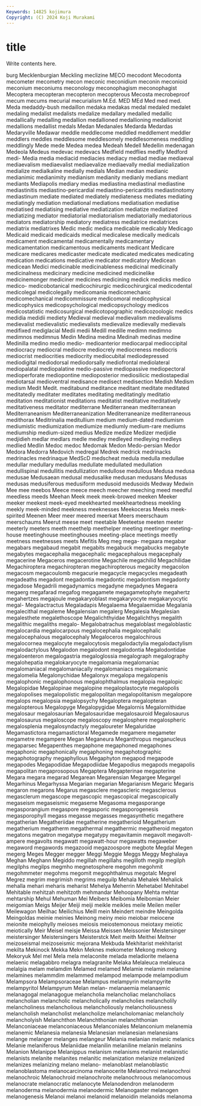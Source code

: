 ```yaml
---
Keywords: 14825 kojimura
Copyright: (C) 2024 Koji Murakami
---
```


# title

Write contents here.



burg Mecklenburgian Meckling meclizine MECO mecodont Mecodonta mecometer
mecometry mecon meconic meconidium meconin meconioid meconium meconiums meconology meconophagism
meconophagist Mecoptera mecopteran mecopteron mecopterous Mecosta mecrobeproof mecum mecums mecurial
mecurialism M.Ed. MED MEd Med med med. Meda medaddy-bush medaillon
medaka medakas medal medaled medalet medaling medalist medalists medalize medallary
medalled medallic medallically medalling medallion medallioned medallioning medallionist medallions medallist
medals Medan Medanales Medarda Medardas Medaryville Medawar meddle meddlecome meddled
meddlement meddler meddlers meddles meddlesome meddlesomely meddlesomeness meddling meddlingly Mede
mede Medea medea Medeah Medell Medellin medenagan Medeola Medeus medevac
medevacs Medfield medflies medfly Medford medi- Media media mediacid mediacies
mediacy mediad mediae mediaeval mediaevalism mediaevalist mediaevalize mediaevally medial medialization
medialize medialkaline medially medials Median median medianic medianimic medianimity medianism
medianity medianly medians mediant mediants Mediapolis mediary medias mediastina mediastinal
mediastine mediastinitis mediastino-pericardial mediastino-pericarditis mediastinotomy mediastinum mediate mediated mediately mediateness
mediates mediating mediatingly mediation mediational mediations mediatisation mediatise mediatised mediatising
mediative mediatization mediatize mediatized mediatizing mediator mediatorial mediatorialism mediatorially mediatorious
mediators mediatorship mediatory mediatress mediatrice mediatrices mediatrix mediatrixes Medic medic
medica medicable medicably Medicago Medicaid medicaid medicaids medical medicalese medically
medicals medicament medicamental medicamentally medicamentary medicamentation medicamentous medicaments medicant Medicare
medicare medicares medicaster medicate medicated medicates medicating medication medications medicative
medicator medicatory Medicean medicean Medici medicinable medicinableness medicinal medicinally medicinalness
medicinary medicine medicined medicinelike medicinemonger mediciner medicines medicining medick medicks
medico medico- medicobotanical medicochirurgic medicochirurgical medicodental medicolegal medicolegally medicomania medicomechanic
medicomechanical medicommissure medicomoral medicophysical medicophysics medicopsychological medicopsychology medicos medicostatistic medicosurgical
medicotopographic medicozoologic medics medidia medidii mediety Medieval medieval medievalism medievalisms
medievalist medievalistic medievalists medievalize medievally medievals medifixed mediglacial Medii medii
Medill medille medimn medimno medimnos medimnus Medin Medina medina Medinah
medinas medine Medinilla medino medio medio- medioanterior mediocarpal medioccipital mediocracy
mediocral mediocre mediocrely mediocreness mediocris mediocrist mediocrities mediocrity mediocubital mediodepressed
mediodigital mediodorsal mediodorsally mediofrontal mediolateral mediopalatal mediopalatine medio-passive mediopassive mediopectoral
medioperforate mediopontine medioposterior mediosilicic mediostapedial mediotarsal medioventral medisance medisect medisection
Medish Medism medism Medit Medit. meditabund meditance meditant meditate meditated
meditatedly meditater meditates meditating meditatingly meditatio meditation meditationist meditations meditatist
meditative meditatively meditativeness meditator mediterrane Mediterranean mediterranean Mediterraneanism Mediterraneanization Mediterraneanize
mediterraneous medithorax Meditrinalia meditullium medium medium-dated mediumism mediumistic mediumization mediumize
mediumly medium-rare mediums mediumship medium-sized medius Medize medize Medizer medjidie
medjidieh medlar medlars medle medley medleyed medleying medleys medlied Medlin
Medoc medoc Medomak Medon Medo-persian Medor Medora Medorra Medovich medregal
Medrek medrick medrinacks medrinacles medrinaque MedScD medscheat medula medulla medullae
medullar medullary medullas medullate medullated medullation medullispinal medullitis medullization medullose
medullous Medusa medusa medusae Medusaean medusal medusalike medusan medusans Medusas
medusas medusiferous medusiform medusoid medusoids Medway Medwin Mee mee meebos
Meece meece meech meecher meeching meed meedful meedless meeds Meehan
Meek meek meek-browed meeken Meeker meeker meekest meek-eyed meekhearted meekheartedness
meekling meekly meek-minded meekness meeknesses Meekoceras Meeks meek-spirited Meenen Meer
meer meered meerkat Meers meerschaum meerschaums Meerut meese meet meetable
Meeteetse meeten meeter meeterly meeters meeth meethelp meethelper meeting meetinger
meeting-house meetinghouse meetinghouses meeting-place meetings meetly meetness meetnesses meets Mefitis
Meg meg mega- megaara megabar megabars megabaud megabit megabits megabuck
megabucks megabyte megabytes megacephalia megacephalic megacephalous megacephaly megacerine Megaceros megacerotine
Megachile megachilid Megachilidae Megachiroptera megachiropteran megachiropterous megacity megacolon megacosm megacoulomb
megacurie megacycle megacycles megadeath megadeaths megadont megadontia megadontic megadontism megadonty
megadose Megadrili megadynamics megadyne megadynes Megaera megaerg megafarad megafog megagamete
megagametophyte megahertz megahertzes megajoule megakaryoblast megakaryocyte megakaryocytic megal- Megalactractus Megaladapis
Megalaema Megalaemidae Megalania megalecithal megaleme Megalensian megalerg Megalesia Megalesian megalesthete
megalethoscope Megalichthyidae Megalichthys megalith megalithic megaliths megalo- Megalobatrachus megaloblast megaloblastic
megalocardia megalocarpous megalocephalia megalocephalic megalocephalous megalocephaly Megaloceros megalochirous megalocornea megalocyte
megalocytosis megalodactylia megalodactylism megalodactylous Megalodon megalodont megalodontia Megalodontidae megaloenteron megalogastria
megaloglossia megalograph megalography megalohepatia megalokaryocyte megalomania megalomaniac megalomaniacal megalomaniacally megalomaniacs
megalomanic megalomelia Megalonychidae Megalonyx megalopa megalopenis megalophonic megalophonous megalophthalmus megalopia
megalopic Megalopidae Megalopinae megalopine megaloplastocyte megalopolis megalopolises megalopolistic megalopolitan megalopolitanism
megalopore megalops megalopsia megalopsychy Megaloptera megalopteran megalopterous Megalopyge Megalopygidae Megalornis
Megalornithidae megalosaur megalosaurian Megalosauridae megalosauroid Megalosaurus megalosaurus megaloscope megaloscopy megalosphere
megalospheric megalosplenia megalosyndactyly megaloureter Megaluridae Megamastictora megamastictoral Megamede megamere megameter
megametre megampere Megan Meganeura Meganthropus meganucleus megaparsec Megapenthes megaphone megaphoned
megaphones megaphonic megaphonically megaphoning megaphotographic megaphotography megaphyllous Megaphyton megapod megapode
megapodes Megapodidae Megapodiidae Megapodius megapods megapolis megapolitan megaprosopous Megaptera Megapterinae
megapterine Megara megara megarad Megarean Megarensian Megargee Megargel Megarhinus Megarhyssa
Megarian megarian Megarianism Megaric Megaris megaron megarons Megarus megasclere megascleric
megasclerous megasclerum megascope megascopic megascopical megascopically megaseism megaseismic megaseme Megasoma
megasporange megasporangium megaspore megasporic megasporogenesis megasporophyll megass megasse megasses megasynthetic
megathere megatherian Megatheriidae megatherine megatherioid Megatherium megatherium megatherm megathermal megathermic
megatheroid megaton megatons megatron megatype megatypy megavitamin megavolt megavolt-ampere megavolts
megawatt megawatt-hour megawatts megaweber megaword megawords megazooid megazoospore megbote Megdal
Megen megerg Meges Megger megger Meggi Meggie Meggs Meggy Meghalaya
Meghan Meghann Megiddo megillah megillahs megilloth megilp megilph megilphs megilps
megmho megnetosphere megohm megohmit megohmmeter megohms megomit megophthalmus megotalc Megrel
Megrez megrim megrimish megrims meguilp Mehala Mehalek Mehalick mehalla mehari
meharis meharist Mehelya Meherrin Mehetabel Mehitabel Mehitable mehitzah mehitzoth mehmandar
Mehoopany Mehta mehtar mehtarship Mehul Mehuman Mei Meibers Meibomia Meibomian
Meier meigomian Meigs Meijer Meiji meiji meikle meikles meile Meilen
meiler Meilewagon Meilhac Meilichius Meill mein Meindert meindre Meingolda Meingoldas
meinie meinies Meinong meiny meio meiobar meiocene meionite meiophylly meioses
meiosis meiostemonous meiotaxy meiotic meiotically Meir Meisel meisje Meissa Meissen
Meissonier Meistersinger meistersinger Meistersingers Meisterstck Meit meith Meithei Meitner meizoseismal
meizoseismic mejorana Mekbuda Mekhitarist mekhitarist mekilta Mekinock Mekka Mekn Meknes
mekometer Mekong mekong Mekoryuk Mel mel Mela mela melaconite melada
meladiorite melaena melaenic melagabbro melagra melagranite Melaka Melaleuca melaleuca melalgia
melam melamdim Melamed melamed Melamie melamin melamine melamines melammdim melammed
melampod melampode melampodium Melampsora Melampsoraceae Melampus melampyrin melampyrite melampyritol Melampyrum
Melan melan- melanaemia melanaemic melanagogal melanagogue melancholia melancholiac melancholiacs melancholian
melancholic melancholically melancholies melancholily melancholiness melancholious melancholiously melancholiousness melancholish melancholist
melancholize melancholomaniac melancholy melancholyish Melanchthon Melanchthonian melanchthonian Melanconiaceae melanconiaceous Melanconiales
Melanconium melanemia melanemic Melanesia melanesia Melanesian melanesian melanesians melange melanger
melanges melangeur Melania melanian melanic melanics Melanie melaniferous Melaniidae melanilin
melaniline melanin melanins Melanion Melanippe Melanippus melanism melanisms melanist melanistic
melanists melanite melanites melanitic melanization melanize melanized melanizes melanizing melano
melano- melanoblast melanoblastic melanoblastoma melanocarcinoma melanocerite Melanochroi melanochroi melanochroic Melanochroid
melanochroite melanochroous melanocomous melanocrate melanocratic melanocyte Melanodendron melanoderm melanoderma melanodermia
melanodermic Melanogaster melanogen melanogenesis Melanoi melanoi melanoid melanoidin melanoids melanoma
